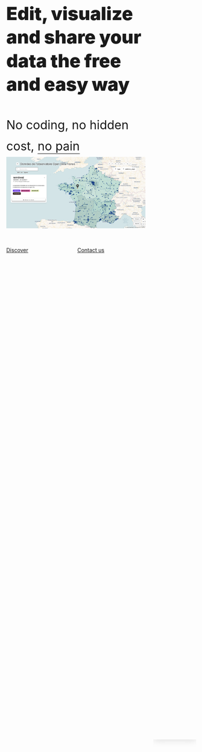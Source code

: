 <div 
  class="columns is-8 mt-6 mb-6 px-3 is-align-items-center"
  style="height: 80vh;">
  <div
    class="column is-6">
    <p
      class="title"
      style="font-weight: 900; line-height: 1.3; font-size: 3rem;">
      Edit, visualize and share your data
      the free and easy way
    </p>
    <p
      class="subtitle mt-4 mb-6"
      style="font-weight: 400; line-height: 1.75; font-size: 2rem;">
      No coding,
      no hidden cost,
      <span
        style="border-bottom: 1px solid black;">
        no pain
      </span>
      <img
        class="is-hidden-tablet mt-6"
        src="https://raw.githubusercontent.com/multi-coop/datami-website-content/main/images/screenshots/gitfile-csv-preview-map-01.png"
        alt="MULTIFILES WIDGET"/>
    </p>
    <div class="columns mt-6">
      <div class="column is-6">
        <a
          href="#section-landing-simplify"
          class="button is-dark is-large is-fullwidth"
          type="button"
          style="box-shadow: -5px 5px 5px #D7D7D7">
          <span class="has-text-white">
            <span>
              Discover
            </span>
          </span>
        </a>
      </div>
      <div class="column is-6">
        <a
          href="mailto:contact@multi.coop"
          class="button is-dark is-large is-fullwidth"
          type="button"
          style="box-shadow: -5px 5px 5px #D7D7D7">
          <span class="has-text-white">
            <span>
              Contact us
            </span>
          </span>
        </a>
      </div>
    </div>
  </div>
  <div class="column is-6">
    <article
      class="notification has-background-white-ter px-0 py-0"
      style="box-shadow: 0 0 20px #D7D7D7;">
      <div
        class="content is-hidden-mobile"
        style="
          width: 50vw;
          height: 100%;
          min-height: 50vh;
          background-image: url('https://raw.githubusercontent.com/multi-coop/datami-website-content/main/images/screenshots/gitfile-csv-preview-map-01.png');
          background-size: cover;
          background-repeat: no-repeat;
          background-position: 0% 0%;">
      </div>
    </article>
  </div>
</div>
